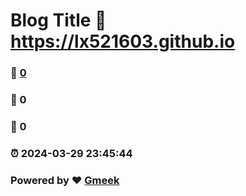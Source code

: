 # Blog Title :link: https://lx521603.github.io 
### :page_facing_up: [0](https://lx521603.github.io/tag.html) 
### :speech_balloon: 0 
### :hibiscus: 0 
### :alarm_clock: 2024-03-29 23:45:44 
### Powered by :heart: [Gmeek](https://github.com/Meekdai/Gmeek)
